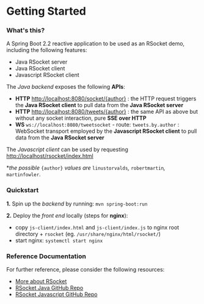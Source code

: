 # Getting Started

### What's this?

A Spring Boot 2.2 reactive application to be used as an RSocket demo, including the following features:

* Java RSocket server
* Java RSocket client
* Javascript RSocket client

The *Java backend* exposes the following **APIs**:

* **HTTP** [http://localhost:8080/socket/{author}](http://localhost:8080/socket/{author}) : the HTTP request triggers the **Java RSocket client** to pull data from the **Java RSocket server**
* **HTTP** [http://localhost:8080/tweets/{author}](http://localhost:8080/tweets/{author}) : the same API as above but without any socket interaction, pure **SSE over HTTP**
* **WS** `ws://localhost:8080/tweetsocket` - route: `tweets.by.author` : WebSocket transport employed by the **Javascript RSocket client** to pull data from the **Java RSocket server**

The *Javascript client* can be used by requesting [http://localhost/rsocket/index.html](http://localhost/rsocket/index.html)

**the possible* `{author}` *values are* `linustorvalds`*,* `robertmartin`*,* `martinfowler`*.*

### Quickstart

**1.** Spin up the *backend* by running: `mvn spring-boot:run`

**2.** Deploy the *front end* locally (steps for **nginx**):
- copy `js-client/index.html` and `js-client/index.js` to nginx root directory + `rsocket` (eg. `/usr/share/nginx/html/rsocket/`)
- start nginx: `systemctl start nginx`

### Reference Documentation
For further reference, please consider the following resources:

* [More about RSocket](http://rsocket.io/)
* [RSocket Java GitHub Repo](https://github.com/rsocket/rsocket-java)
* [RSocket Javascript GitHub Repo](https://github.com/rsocket/rsocket-js)

